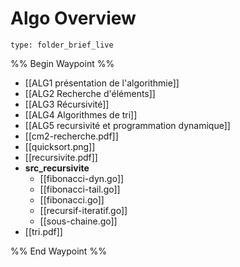 # Algo Overview
 
```ccard
type: folder_brief_live
```
 
%% Begin Waypoint %%
- [[ALG1 présentation de l'algorithmie]]
- [[ALG2 Recherche d'éléments]]
- [[ALG3 Récursivité]]
- [[ALG4 Algorithmes de tri]]
- [[ALG5 recursivité et programmation dynamique]]
- [[cm2-recherche.pdf]]
- [[quicksort.png]]
- [[recursivite.pdf]]
- **src_recursivite**
	- [[fibonacci-dyn.go]]
	- [[fibonacci-tail.go]]
	- [[fibonacci.go]]
	- [[recursif-iteratif.go]]
	- [[sous-chaine.go]]
- [[tri.pdf]]

%% End Waypoint %%